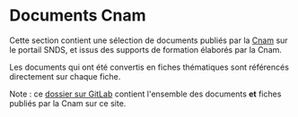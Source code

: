 # Documents Cnam
<!-- SPDX-License-Identifier: MPL-2.0 -->

Cette section contient une sélection de documents publiés par la [Cnam](../../glossaire/Cnam.md) sur le portail SNDS,
et issus des supports de formation élaborés par la Cnam.

Les documents qui ont été convertis en fiches thématiques sont référencés directement sur chaque fiche.

Note : ce [dossier sur GitLab](https://gitlab.com/healthdatahub/documentation-snds/tree/master/files/Cnam)
contient l'ensemble des documents **et** fiches publiés par la Cnam sur ce site.
